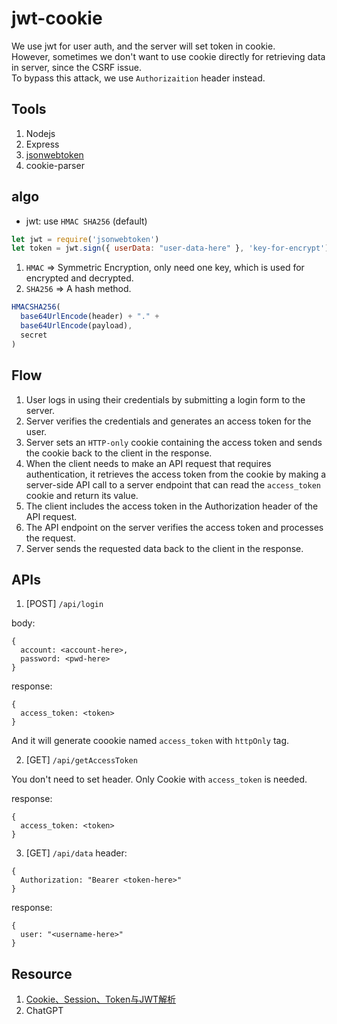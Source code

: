 # jwt-cookie

We use jwt for user auth, and the server will set token in cookie.  
However, sometimes we don't want to use cookie directly for retrieving data in server,  since the CSRF issue.  
To bypass this attack, we use `Authorizaition` header instead.

## Tools

1. Nodejs
2. Express
3. [jsonwebtoken](https://github.com/auth0/node-jsonwebtoken)
4. cookie-parser

## algo

- jwt: use `HMAC SHA256` (default)
```javascript
let jwt = require('jsonwebtoken')
let token = jwt.sign({ userData: "user-data-here" }, 'key-for-encrypt')
```

1. `HMAC` => Symmetric Encryption, only need one key, which is used for encrypted and decrypted.
2. `SHA256` => A hash method.
```javascript
HMACSHA256(
  base64UrlEncode(header) + "." +
  base64UrlEncode(payload),
  secret
)
```

## Flow

1. User logs in using their credentials by submitting a login form to the server.
2. Server verifies the credentials and generates an access token for the user.
3. Server sets an `HTTP-only` cookie containing the access token and sends the cookie back to the client in the response.
4. When the client needs to make an API request that requires authentication, it retrieves the access token from the cookie by making a server-side API call to a server endpoint that can read the `access_token` cookie and return its value.
5. The client includes the access token in the Authorization header of the API request.
6. The API endpoint on the server verifies the access token and processes the request.
7. Server sends the requested data back to the client in the response.

## APIs

1. [POST] `/api/login`

body:
```
{
  account: <account-here>,
  password: <pwd-here>
}
```

response:
```
{
  access_token: <token>
}
```

And it will generate coookie named `access_token` with `httpOnly` tag.  
  
2. [GET] `/api/getAccessToken`

You don't need to set header.  Only Cookie with `access_token` is needed.

response:
```
{
  access_token: <token>
}
```

3. [GET] `/api/data`
header:
```
{
  Authorization: "Bearer <token-here>"
}
```

response:
```
{
  user: "<username-here>"
}
```

## Resource

1. [Cookie、Session、Token与JWT解析](https://www.jianshu.com/p/cab856c32222)
2. ChatGPT